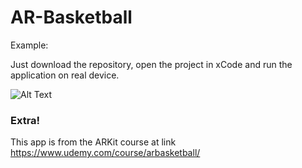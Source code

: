 # AR-Basketball

Example: 

Just download the repository, open the project in xCode and run the application on real device.


![Alt Text](https://media.giphy.com/media/RGRuETX2dYtueuguQT/giphy.gif)


### Extra!
This app is from the ARKit course at link
https://www.udemy.com/course/arbasketball/
